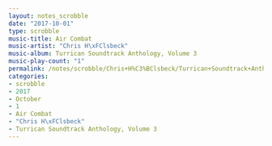 ```yaml
---
layout: notes_scrobble
date: "2017-10-01"
type: scrobble
music-title: Air Combat
music-artist: "Chris H\xFClsbeck"
music-album: Turrican Soundtrack Anthology, Volume 3
music-play-count: "1"
permalink: /notes/scrobble/Chris+H%C3%BClsbeck/Turrican+Soundtrack+Anthology%2C+Volume+3/068e9afc7cbca3ebbf3cb10d6ce648acd9f58d33.html
categories:
- scrobble
- 2017
- October
- 1
- Air Combat
- "Chris H\xFClsbeck"
- Turrican Soundtrack Anthology, Volume 3
---
```

